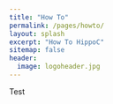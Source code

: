 ```yaml
---
title: "How To"
permalink: /pages/howto/
layout: splash
excerpt: "How To HippoC"
sitemap: false
header:
  image: logoheader.jpg
---
```



<div class="video_container">
  <p>Test</p>
</div>

